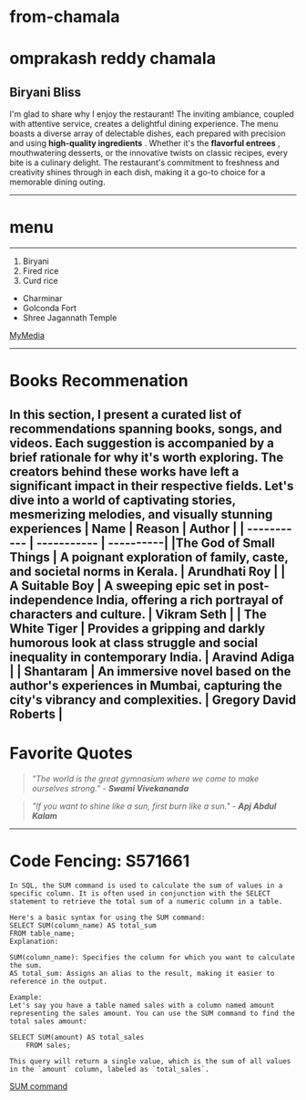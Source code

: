 # from-chamala
# omprakash reddy chamala
## Biryani Bliss

I'm glad to share why I enjoy the restaurant! The inviting ambiance, coupled with attentive service, creates a delightful dining experience.  The menu boasts a diverse array of delectable dishes, each prepared with precision and using **high-quality ingredients** . Whether it's the **flavorful entrees** , mouthwatering desserts, or the innovative twists on classic recipes, every bite is a culinary delight.
 The restaurant's commitment to freshness and creativity shines through in each dish, making it a go-to choice for a memorable dining outing.
 
 ----
 # menu
 ----
 1. Biryani
 2. Fired rice
 3. Curd rice

 * Charminar
 * Golconda Fort
 * Shree Jagannath Temple

[MyMedia](https://github.com/chamalaomprakashreddy/from-chamala/blob/main/MyMedia.md)

-------
# Books Recommenation 
In this section, I present a curated list of recommendations spanning books, songs, and videos. Each suggestion is accompanied by a brief rationale for why it's worth exploring. The creators behind these works have left a significant impact in their respective fields. Let's dive into a world of captivating stories, mesmerizing melodies, and visually stunning experiences
| Name | Reason | Author | 
| ----------- | ----------- | ----------|
|The God of Small Things | A poignant exploration of family, caste, and societal norms in Kerala. | Arundhati Roy |
| A Suitable Boy | A sweeping epic set in post-independence India, offering a rich portrayal of characters and culture. | Vikram Seth |
| The White Tiger | Provides a gripping and darkly humorous look at class struggle and social inequality in contemporary India. | Aravind Adiga |
| Shantaram | An immersive novel based on the author's experiences in Mumbai, capturing the city's vibrancy and complexities. | Gregory David Roberts |
---------
# Favorite Quotes
> *"The world is the great gymnasium where we come to make ourselves strong."*
> \- ***Swami Vivekananda***

> *"If you want to shine like a sun, first burn like a sun."*
> \- ***Apj Abdul Kalam***
--------
# Code Fencing: S571661
```
In SQL, the SUM command is used to calculate the sum of values in a specific column. It is often used in conjunction with the SELECT statement to retrieve the total sum of a numeric column in a table.

Here's a basic syntax for using the SUM command:
SELECT SUM(column_name) AS total_sum
FROM table_name;
Explanation:

SUM(column_name): Specifies the column for which you want to calculate the sum.
AS total_sum: Assigns an alias to the result, making it easier to reference in the output.

Example:
Let's say you have a table named sales with a column named amount representing the sales amount. You can use the SUM command to find the total sales amount:

SELECT SUM(amount) AS total_sales
    FROM sales;

This query will return a single value, which is the sum of all values in the `amount` column, labeled as `total_sales`.
```
[SUM command](https://code.pieces.app/collections/sql)


